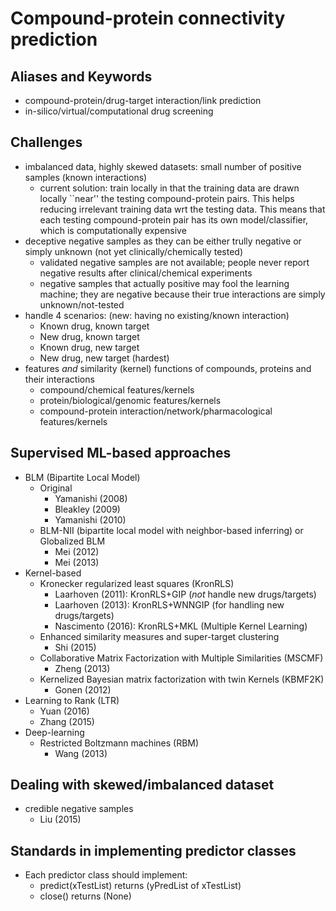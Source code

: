 # Compound-protein connectivity prediction

## Aliases and Keywords
* compound-protein/drug-target interaction/link prediction
* in-silico/virtual/computational drug screening

## Challenges
* imbalanced data, highly skewed datasets: small number of positive samples (known interactions)
    * current solution: train locally in that
    the training data are drawn locally ``near'' the testing compound-protein pairs.
    This helps reducing irrelevant training data wrt the testing data.
    This means that each testing compound-protein pair has its own model/classifier,
    which is computationally expensive
* deceptive negative samples as they can be either trully negative or simply unknown (not yet clinically/chemically tested)
    * validated negative samples are not available;
      people never report negative results after clinical/chemical experiments
    * negative samples that actually positive may fool the learning machine;
      they are negative because their true interactions are simply unknown/not-tested
* handle 4 scenarios: (new: having no existing/known interaction)
    * Known drug, known target
    * New drug, known target
    * Known drug, new target
    * New drug, new target (hardest)
* features _and_ similarity (kernel) functions of compounds, proteins and their interactions
    * compound/chemical features/kernels
    * protein/biological/genomic features/kernels
    * compound-protein interaction/network/pharmacological features/kernels

## Supervised ML-based approaches
* BLM (Bipartite Local Model)
  * Original
    * Yamanishi (2008)
    * Bleakley (2009)
    * Yamanishi (2010)
  * BLM-NII (bipartite local model with neighbor-based inferring) or Globalized BLM
    * Mei (2012)
    * Mei (2013)
* Kernel-based
  * Kronecker regularized least squares (KronRLS)
    * Laarhoven (2011): KronRLS+GIP (_not_ handle new drugs/targets)
    * Laarhoven (2013): KronRLS+WNNGIP (for handling new drugs/targets)
    * Nascimento (2016): KronRLS+MKL (Multiple Kernel Learning)
  * Enhanced similarity measures and super-target clustering
    * Shi (2015)
  * Collaborative Matrix Factorization with Multiple Similarities (MSCMF)
    * Zheng (2013)
  * Kernelized Bayesian matrix factorization with twin Kernels (KBMF2K)
    * Gonen (2012)
* Learning to Rank (LTR)
    * Yuan (2016)
    * Zhang (2015)
* Deep-learning
    * Restricted Boltzmann machines (RBM)
      * Wang (2013)

## Dealing with skewed/imbalanced dataset
* credible negative samples
  * Liu (2015)

## Standards in implementing predictor classes
* Each predictor class should implement:
  * predict(xTestList) returns (yPredList of xTestList)
  * close() returns (None)
